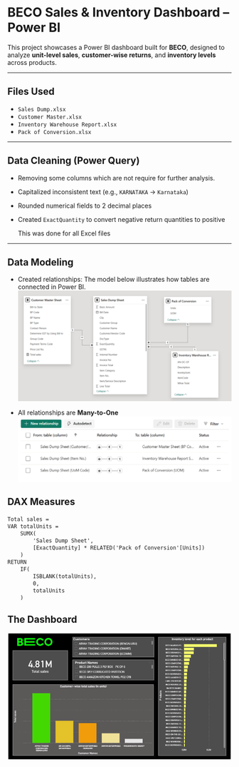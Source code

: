 # BECO Sales & Inventory Dashboard – Power BI

This project showcases a Power BI dashboard built for **BECO**, designed to analyze **unit-level sales**, **customer-wise returns**, and **inventory levels** across products.

---

## Files Used

- `Sales Dump.xlsx` 
- `Customer Master.xlsx` 
- `Inventory Warehouse Report.xlsx` 
- `Pack of Conversion.xlsx` 

---

## Data Cleaning (Power Query)

- Removing some columns which are not
  require for further analysis.
- Capitalized inconsistent text (e.g., `KARNATAKA` → `Karnataka`)
- Rounded numerical fields to 2 decimal places
- Created `ExactQuantity` to convert negative return quantities to positive

  This was done for all Excel files
---

## Data Modeling

- Created relationships:
The model below illustrates how tables are connected in Power BI.
![Data Model](./data-model.png)

- All relationships are **Many-to-One** 
 ![Data Model](./data-model1.png)


## DAX Measures

```DAX
Total sales = 
VAR totalUnits = 
    SUMX(
        'Sales Dump Sheet',
        [ExactQuantity] * RELATED('Pack of Conversion'[Units])
    )
RETURN
    IF(
        ISBLANK(totalUnits), 
        0, 
        totalUnits
    )
```
## The Dashboard
 ![Data Model](./dashboard.png)

